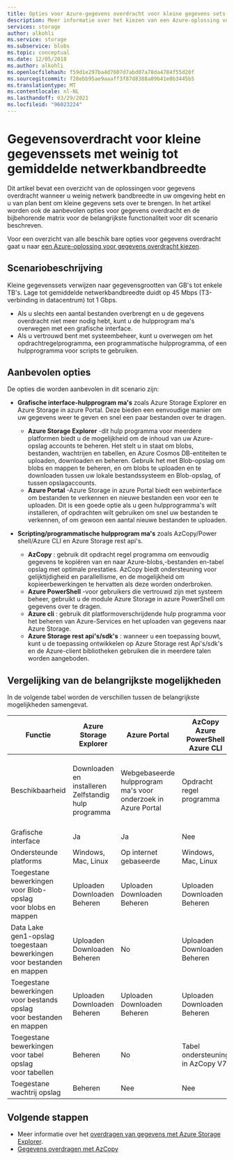```yaml
---
title: Opties voor Azure-gegevens overdracht voor kleine gegevens sets met lage tot gemiddeld netwerk bandbreedte | Microsoft Docs
description: Meer informatie over het kiezen van een Azure-oplossing voor gegevens overdracht wanneer u weinig netwerk bandbreedte in uw omgeving hebt en u van plan bent om kleine gegevens sets over te brengen.
services: storage
author: alkohli
ms.service: storage
ms.subservice: blobs
ms.topic: conceptual
ms.date: 12/05/2018
ms.author: alkohli
ms.openlocfilehash: f59d1e297ba4d7607d7abd07a78da4784f55d20f
ms.sourcegitcommit: f28ebb95ae9aaaff3f87d8388a09b41e0b3445b5
ms.translationtype: MT
ms.contentlocale: nl-NL
ms.lasthandoff: 03/29/2021
ms.locfileid: "96023224"
---
```

# <a name="data-transfer-for-small-datasets-with-low-to-moderate-network-bandwidth"></a>Gegevensoverdracht voor kleine gegevenssets met weinig tot gemiddelde netwerkbandbreedte
 
Dit artikel bevat een overzicht van de oplossingen voor gegevens overdracht wanneer u weinig netwerk bandbreedte in uw omgeving hebt en u van plan bent om kleine gegevens sets over te brengen. In het artikel worden ook de aanbevolen opties voor gegevens overdracht en de bijbehorende matrix voor de belangrijkste functionaliteit voor dit scenario beschreven.

Voor een overzicht van alle beschik bare opties voor gegevens overdracht gaat u naar [een Azure-oplossing voor gegevens overdracht kiezen](storage-choose-data-transfer-solution.md).

## <a name="scenario-description"></a>Scenariobeschrijving

Kleine gegevenssets verwijzen naar gegevensgrootten van GB's tot enkele TB's. Lage tot gemiddelde netwerkbandbreedte duidt op 45 Mbps (T3-verbinding in datacentrum) tot 1 Gbps.

- Als u slechts een aantal bestanden overbrengt en u de gegevens overdracht niet meer nodig hebt, kunt u de hulpprogram ma's overwegen met een grafische interface.
- Als u vertrouwd bent met systeembeheer, kunt u overwegen om het opdrachtregelprogramma, een programmatische hulpprogramma, of een hulpprogramma voor scripts te gebruiken.

## <a name="recommended-options"></a>Aanbevolen opties

De opties die worden aanbevolen in dit scenario zijn:

- **Grafische interface-hulpprogram ma's** zoals Azure Storage Explorer en Azure Storage in azure Portal. Deze bieden een eenvoudige manier om uw gegevens weer te geven en snel een paar bestanden over te dragen.

    - **Azure Storage Explorer** -dit hulp programma voor meerdere platformen biedt u de mogelijkheid om de inhoud van uw Azure-opslag accounts te beheren. Het stelt u in staat om blobs, bestanden, wachtrijen en tabellen, en Azure Cosmos DB-entiteiten te uploaden, downloaden en beheren. Gebruik het met Blob-opslag om blobs en mappen te beheren, en om blobs te uploaden en te downloaden tussen uw lokale bestandssysteem en Blob-opslag, of tussen opslagaccounts.
    - **Azure Portal** -Azure Storage in azure Portal biedt een webinterface om bestanden te verkennen en nieuwe bestanden een voor een te uploaden. Dit is een goede optie als u geen hulpprogramma's wilt installeren, of opdrachten wilt gebruiken om snel uw bestanden te verkennen, of om gewoon een aantal nieuwe bestanden te uploaden.

- **Scripting/programmatische hulpprogram ma's** zoals AzCopy/Power shell/Azure CLI en Azure Storage rest api's.

    - **AzCopy** : gebruik dit opdracht regel programma om eenvoudig gegevens te kopiëren van en naar Azure-blobs,-bestanden en-tabel opslag met optimale prestaties. AzCopy biedt ondersteuning voor gelijktijdigheid en parallellisme, en de mogelijkheid om kopieerbewerkingen te hervatten als deze worden onderbroken.
    - **Azure PowerShell** -voor gebruikers die vertrouwd zijn met systeem beheer, gebruikt u de module Azure Storage in azure PowerShell om gegevens over te dragen.
    - **Azure cli** : gebruik dit platformoverschrijdende hulp programma voor het beheren van Azure-Services en het uploaden van gegevens naar Azure Storage.
    - **Azure Storage rest api's/sdk's** : wanneer u een toepassing bouwt, kunt u de toepassing ontwikkelen op Azure Storage rest Api's/sdk's en de Azure-client bibliotheken gebruiken die in meerdere talen worden aangeboden.


## <a name="comparison-of-key-capabilities"></a>Vergelijking van de belangrijkste mogelijkheden

In de volgende tabel worden de verschillen tussen de belangrijkste mogelijkheden samengevat.

| Functie | Azure Storage Explorer | Azure Portal | AzCopy<br>Azure PowerShell<br>Azure CLI | Azure Storage REST Api's of Sdk's |
|---------|------------------------|--------------|-----------------------------------------|---------------------------------|
| Beschikbaarheid | Downloaden en installeren <br>Zelfstandig hulp programma | Webgebaseerde hulpprogram ma's voor onderzoek in Azure Portal | Opdracht regel programma |Programmeer bare interfaces in .NET, Java, Python, java script, C++, go, Ruby en PHP |
| Grafische interface | Ja | Ja | Nee | Nee |
| Ondersteunde platforms | Windows, Mac, Linux | Op internet gebaseerde |Windows, Mac, Linux |Alle platforms |
| Toegestane bewerkingen voor Blob-opslag<br>voor blobs en mappen | Uploaden<br>Downloaden<br>Beheren | Uploaden<br>Downloaden<br>Beheren |Uploaden<br>Downloaden<br>Beheren | Ja, aanpasbaar |
| Data Lake gen1-opslag toegestaan<br>bewerkingen voor bestanden en mappen | Uploaden<br>Downloaden<br>Beheren | No |Uploaden<br>Downloaden<br>Beheren                   | No |
| Toegestane bewerkingen voor bestands opslag<br>voor bestanden en mappen | Uploaden<br>Downloaden<br>Beheren | Uploaden<br>Downloaden<br>Beheren   |Uploaden<br>Downloaden<br>Beheren | Ja, aanpasbaar |
| Toegestane bewerkingen voor tabel opslag<br>voor tabellen |Beheren | No |Tabel ondersteuning in AzCopy V7 |Ja, aanpasbaar|
| Toegestane wachtrij opslag | Beheren | Nee  |Nee | Ja, is aanpasbaar|


## <a name="next-steps"></a>Volgende stappen

- Meer informatie over het [overdragen van gegevens met Azure Storage Explorer](../../machine-learning/team-data-science-process/move-data-to-azure-blob-using-azure-storage-explorer.md).
- [Gegevens overdragen met AzCopy](./storage-use-azcopy-v10.md)